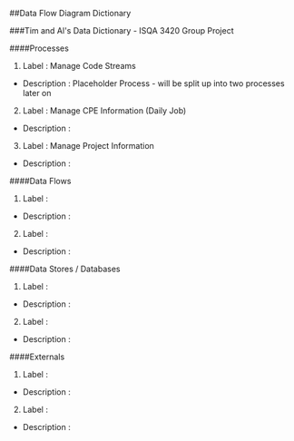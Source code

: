 ##Data Flow Diagram Dictionary

###Tim and Al's Data Dictionary - ISQA 3420 Group Project

####Processes
1. Label : Manage Code Streams
  * Description : Placeholder Process - will be split up into two processes later on
2. Label : Manage CPE Information (Daily Job)
  * Description :
3. Label : Manage Project Information
  * Description :

####Data Flows
1. Label :
* Description :
2. Label :
* Description :


####Data Stores / Databases
1. Label :
* Description :
2. Label :
* Description :

####Externals
1. Label :
* Description :
2. Label :
* Description :
